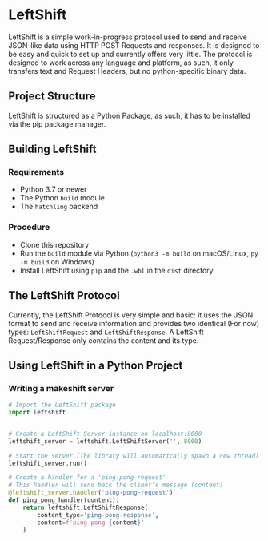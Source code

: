 # LeftShift
LeftShift is a simple work-in-progress protocol used to send and receive JSON-like data using HTTP POST Requests and responses.
It is designed to be easy and quick to set up and currently offers very little.
The protocol is designed to work across any language and platform, as such, it only transfers text and Request Headers, but no python-specific binary data.

## Project Structure
LeftShift is structured as a Python Package, as such, it has to be installed via the pip package manager.

## Building LeftShift
### Requirements
* Python 3.7 or newer
* The Python `build` module
* The `hatchling` backend
### Procedure
* Clone this repository
* Run the `build` module via Python (`python3 -m build` on macOS/Linux, `py -m build`  on Windows)
* Install LeftShift using `pip` and the `.whl` in the `dist` directory

## The LeftShift Protocol
Currently, the LeftShift Protocol is very simple and basic: it uses the JSON format to send and receive information and provides two identical (For now) types: `LeftShiftRequest` and `LeftShiftResponse`. A LeftShift Request/Response only contains the content and its type.

## Using LeftShift in a Python Project
### Writing a makeshift server
```py
# Import the LeftShift package
import leftshift


# Create a LeftShift Server instance on localhost:8000
leftshift_server = leftshift.LeftShiftServer('', 8000)

# Start the server (The library will automatically spawn a new thread)
leftshift_server.run()

# Create a handler for a 'ping-pong-request'
# This handler will send back the client's message (content)
@leftshift_server.handler('ping-pong-request')
def ping_pong_handler(content):
    return leftshift.LeftShiftResponse(
        content_type='ping-pong-response',
        content=f'ping-pong {content}'
    )

```
